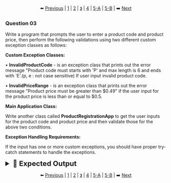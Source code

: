 <div align="center">

⬅️ [Previous](2.md) | [1](1.md) | [2](2.md) | [**`3`**](3.md) | [4](4.md) | [5-A](5-A.md) | [5-B](5-B.md) | ➡️ [Next](4.md)

</div>

### Question 03

Write a program that prompts the user to enter a product code and product price, then perform the following validations using two different custom exception classes as follows:

**Custom Exception Classes:**

• **InvalidProductCode** - is an exception class that prints out the error message "Product code must starts with 'P' and max length is 6 and ends with 'E'.(p, e : not case sensitive) If user input invalid product code.

• **InvalidPriceRange** - is an exception class that prints out the error message "Product price must be greater than $0.49" if the user input for the product price is less than or equal to $0.5.

**Main Application Class:**

Write another class called **ProductRegistrationApp** to get the user inputs for the product code and product price and then validate those for the above two conditions. 

**Exception Handling Requirements:**

If the input has one or more custom exceptions, you should have proper try-catch statements to handle the exceptions.


<details>
  <summary style="font-size:22px; font-weight:bold">🌟 Expected Output</summary>

```yaml
Enter product code: P001E
Enter product price: 25.99
Product registered successfully!
Code: A123
Price: $25.99
```
---
```yaml
Enter product code: 12345
Product code must starts with 'P' and max length is 6 and ends with 'E'.
```
---
```yaml
Enter product code: B456
Enter product price: 0.4
Product price must be greater than $0.49
```
  
</details>

<div align="center">

⬅️ [Previous](2.md) | [1](1.md) | [2](2.md) | [**`3`**](3.md) | [4](4.md) | [5-A](5-A.md) | [5-B](5-B.md) | ➡️ [Next](4.md)

</div>